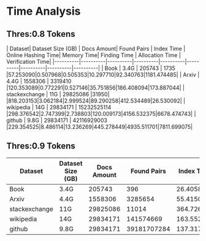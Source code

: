 # Time Analysis

## Thres:0.8 Tokens
| Dataset| Dataset Size (GB) | Docs Amount| Found Pairs | Index Time | Online Hashing Time| Memory Time| Finding Time | Allocation Time | Verification Time| 
|----------|----------|----------|----------|----------|----------|----------|----------|----------|
| Book    | 3.4G     | 205743 | 1735 |57.253090|0.507968|0.505353|10.297710|92.340763|1181.474485|
| Arxiv    | 4.4G | 1558306 | 3319410 |120.353089|0.772291|0.527146|35.751856|186.408094|173.887044|
| stackexchange    | 11G | 29825086 |31950| |818.203153|3.062184|2.999524|89.290258|412.534489|26.530092|
| wikipedia    | 14G | 29834171 | 15232525114 |298.376542|2.747399|2.738803|120.009173|4156.532375|6678.474743|
| github    | 9.8G | 29834171 | 42116929003 |229.354525|8.486114|13.236269|445.278449|4935.511701|7811.699075|


## Thres:0.9 Tokens
| Dataset| Dataset Size (GB) | Docs Amount| Found Pairs | Index Time | Online Hashing Time| Memory Time| Finding Time | Allocation Time | Verification Time| 
|----------|----------|----------|----------|----------|----------|----------|----------|----------|----------|
| Book    | 3.4G     | 205743 | 396 |26.405836|0.807895|0.184349|14.042030|47.990974|2.103604|
| Arxiv    | 4.4G | 1558306 | 3285654 |55.415054|0.782348|0.332483|26.089001|107.674366|0.323778|
| stackexchange    | 11G | 29825086 |11014 |364.726819|3.261139|2.324803|38.954612|177.801583|0.444563|
| wikipedia    | 14G | 29834171 | 141574669 |163.552565|5.430413|5.188511|148.004664|817.892723|161.020637|
| github    | 9.8G | 29834171 | 39181707284 |137.317448|6.285783|6.501419|146.362220|853.343808|327.684258|